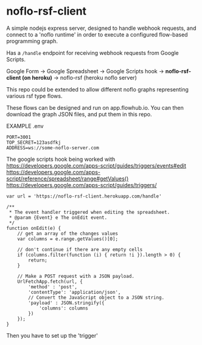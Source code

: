 # noflo-rsf-client

A simple nodejs express server, designed to handle webhook requests, and connect to a 'noflo runtime' in order to execute a configured flow-based programming graph.

Has a `/handle` endpoint for receiving webhook requests from Google Scripts.

Google Form -> Google Spreadsheet -> Google Scripts hook -> **noflo-rsf-client (on heroku)** -> noflo-rsf (heroku noflo server)

This repo could be extended to allow different noflo graphs representing various rsf type flows. 

These flows can be designed and run on app.flowhub.io. You can then download the graph JSON files, and put them in this repo.

EXAMPLE .env
```
PORT=3001
TOP_SECRET=123asdfkj
ADDRESS=ws://some-noflo-server.com
```


The google scripts hook being worked with
https://developers.google.com/apps-script/guides/triggers/events#edit
https://developers.google.com/apps-script/reference/spreadsheet/range#getValues()
https://developers.google.com/apps-script/guides/triggers/

```
var url = 'https://noflo-rsf-client.herokuapp.com/handle'

/**
 * The event handler triggered when editing the spreadsheet.
 * @param {Event} e The onEdit event.
 */
function onEdit(e) {
    // get an array of the changes values
    var columns = e.range.getValues()[0];
  
    // don't continue if there are any empty cells
    if (columns.filter(function (i) { return !i }).length > 0) {
        return;
    }

    // Make a POST request with a JSON payload.
    UrlFetchApp.fetch(url, {
        'method' : 'post',
        'contentType': 'application/json',
        // Convert the JavaScript object to a JSON string.
        'payload' : JSON.stringify({
            'columns': columns
        })
    });
}
```

Then you have to set up the 'trigger'
